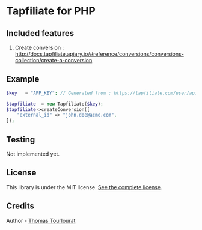 # Tapfiliate for PHP

## Included features

1. Create conversion : http://docs.tapfiliate.apiary.io/#reference/conversions/conversions-collection/create-a-conversion

## Example

```php
$key   = "APP_KEY"; // Generated from : https://tapfiliate.com/user/api-access/

$tapfiliate  = new Tapfiliate($key);
$tapfiliate->createConversion([
    "external_id" => "john.doe@acme.com",
]);
```

## Testing

Not implemented yet.

## License

This library is under the MIT license. [See the complete license](https://github.com/armetiz/tapfiliate-php/blob/master/LICENSE).

## Credits

Author - [Thomas Tourlourat](http://www.wozbe.com)
